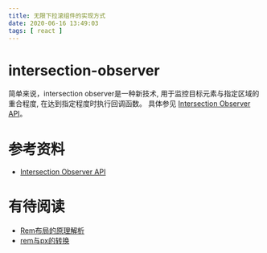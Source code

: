 ```yaml
---
title: 无限下拉滚组件的实现方式
date: 2020-06-16 13:49:03
tags: [ react ]
---
```

# intersection-observer
简单来说，intersection observer是一种新技术, 用于监控目标元素与指定区域的重合程度, 在达到指定程度时执行回调函数。
具体参见 [Intersection Observer API](https://developer.mozilla.org/zh-CN/docs/Web/API/Intersection_Observer_API)。


# 参考资料
* [Intersection Observer API](https://developer.mozilla.org/zh-CN/docs/Web/API/Intersection_Observer_API)

# 有待阅读
* [Rem布局的原理解析](https://yanhaijing.com/css/2017/09/29/principle-of-rem-layout/)
* [rem与px的转换](http://caibaojian.com/rem-and-px.html)